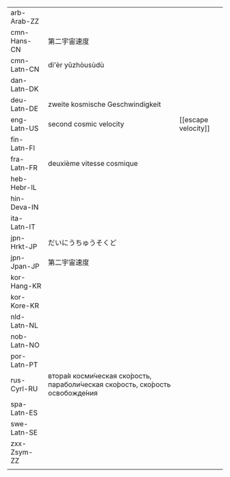 | | | |
|-|-|-|
| arb-Arab-ZZ |  |  |
| cmn-Hans-CN | 第二宇宙速度 |  |
| cmn-Latn-CN | dì'èr yǔzhòusùdù |  |
| dan-Latn-DK |  |  |
| deu-Latn-DE | zweite kosmische Geschwindigkeit  |  |
| eng-Latn-US | second cosmic velocity | [[escape velocity]] |
| fin-Latn-FI |  |  |
| fra-Latn-FR | deuxième vitesse cosmique |  |
| heb-Hebr-IL |  |  |
| hin-Deva-IN |  |  |
| ita-Latn-IT |  |  |
| jpn-Hrkt-JP | だいにうちゅうそくど |  |
| jpn-Jpan-JP | 第二宇宙速度 |  |
| kor-Hang-KR |  |  |
| kor-Kore-KR |  |  |
| nld-Latn-NL |  |  |
| nob-Latn-NO |  |  |
| por-Latn-PT |  |  |
| rus-Cyrl-RU | втора́я косми́ческая ско́рость, параболи́ческая ско́рость, ско́рость освобожде́ния |  |
| spa-Latn-ES |  |  |
| swe-Latn-SE |  |  |
| zxx-Zsym-ZZ |  |  |
|  |  |  |
